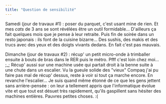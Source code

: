 ```yaml
---
title: "Question de sensibilité"
---
```


Samedi (jour de travaux #1) : poser du parquet, c'est usant mine de rien. Et
mes _cats_ de 3 ans se sont révélées être un outil formidable... D'ailleurs ça
fait quelques mois que je pense à leur retraite. Puis fin de soirée dans un
resto japonais : ils font de la cuisine bizarre... Des sushis, des makis et
des trucs avec des yeux et des doigts vivants dedans. En fait c'est pas
mauvais.

Dimanche (jour de travaux #2) : récup' un petit micro-onde à trimballer
ensuite à bouts de bras dans le RER puis le métro. Pfff c'est loin chez moi...
;_; Récup' aussi sur une machine usée qui partait droit à la benne suite à une
chute dans un escalier. Vu la gueule solide des "vieux" Compaq j'ai pu faire
pas mal de récup' dessus, reste à voir si tout ça marche encore. En revanche
l'escalier... Je suis quand même étonné de ce que les gens jettent sans
arrière-pensée : on leur a tellement appris que l'informatique évolue vite et
que tout est désuet très rapidement, qu'ils gaspillent sans hésiter des
machines entières. Pauvres petites choses. :(

